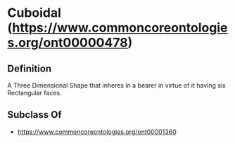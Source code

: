 # Cuboidal (https://www.commoncoreontologies.org/ont00000478)

## Definition
A Three Dimensional Shape that inheres in a bearer in virtue of it having six Rectangular faces.

## Subclass Of
- https://www.commoncoreontologies.org/ont00001360

